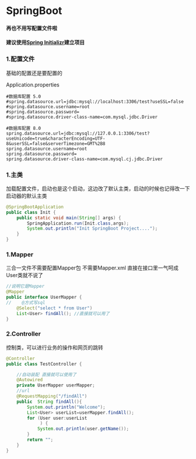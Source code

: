 # SpringBoot

#### 再也不用写配置文件啦

#### 建议使用[Spring Initializr](https://start.spring.io/)建立项目

### 1.配置文件

基础的配置还是要配置的

Application.properties

```properties
#数据库配置 5.0
#spring.datasource.url=jdbc:mysql://localhost:3306/test?useSSL=false
#spring.datasource.username=root
#spring.datasource.password=
#spring.datasource.driver-class-name=com.mysql.jdbc.Driver

#数据库配置 8.0
spring.datasource.url=jdbc:mysql://127.0.0.1:3306/test?useUnicode=true&characterEncoding=UTF-8&userSSL=false&serverTimezone=GMT%2B8
spring.datasource.username=root
spring.datasource.password=
spring.datasource.driver-class-name=com.mysql.cj.jdbc.Driver
```

### 1.主类

加载配置文件，启动也是这个启动，这边改了默认主类，启动的时候也记得改一下启动器的默认主类

```java
@SpringBootApplication
public class Init {
    public static void main(String[] args) {
        SpringApplication.run(Init.class,args);
        System.out.println("Init SpringBoot Project....");
    }
}

```

### 1.Mapper

三合一文件不需要配置Mapper包 不需要Mapper.xml 直接在接口里一气呵成  User类就不说了

```java
//说明它是Mapper
@Mapper
public interface UserMapper {
//    @方式写sql
    @Select("select * from User")
    List<User> findAll(); //直接就可以用了
}
```

### 2.Controller

控制类，可以进行业务的操作和网页的跳转

```java
@Controller
public class TestController {

    //自动装配 直接就可以使用了
    @Autowired
    private UserMapper userMapper;
    //url
    @RequestMapping("/findAll")
    public  String findAll(){
        System.out.println("Welcome");
        List<User> userList=userMapper.findAll();
        for (User user:userList
             ) {
            System.out.println(user.getName());
        }
        return "";
    }
}
```


